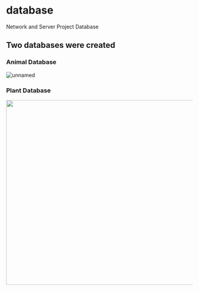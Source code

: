 # database
Network and Server Project Database

## Two databases were created 


### Animal Database

![unnamed](https://user-images.githubusercontent.com/81640578/184693062-07a27e30-ed6f-4988-a8a8-610236e307fb.png)


### Plant Database

<img src="https://user-images.githubusercontent.com/81640578/184692288-b94db06f-2da8-4b22-9bfc-48f333a8365c.png" width="800" height="500">
